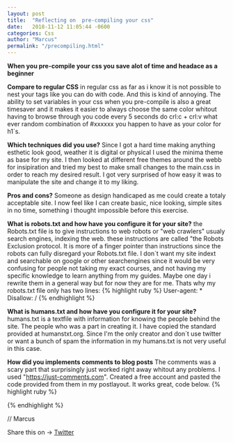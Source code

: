 ```yaml
---
layout: post
title:  "Reflecting on  pre-compiling your css"
date:   2018-11-12 11:05:44 -0600
categories: Css
author: "Marcus"
permalink: "/precompiling.html"
---
```


**When you pre-compile your css you save alot of time and headace as a beginner**

**Compare to regular CSS**
in regular css as far as i know it is not possible to nest your tags like you can do with code. And this is kind of annoying. The ability to set variables in your css when you pre-compile is also a great timesaver and it makes it easier to always choose the same color whitout having to browse through you code every 5 seconds do crl:c + crl:v what ever random combination of #xxxxxx you happen to have as your color for h1´s.


**Which techniques did you use?**
Since I got a hard time making anything esthetic look good, weather it is digital or physical I used the minima theme as base for my site. I then looked at different free themes around the webb for insipiration and tried my best to make small changes to the main.css in order to reach my desired result. I got very surprised of how easy it was to manipulate the site and change it to my liking.


**Pros and cons?**
Someone as design handicaped as me could create a totaly acceptable site. I now feel like I can create basic, nice looking, simple sites in no time, something i thought impossible before this exercise.

**What is robots.txt and how have you configure it for your site?**
the Robots.txt file  is to give instructions to web robots or "web crawlers" usualy search engines, indexing the web. these instructions are called "the Robots Exclusion protocol. It is more of a finger pointer than instructions since the robots can fully disregard your Robots.txt file. I don´t want my site indext and searchable on google or other searchengines since it would be very confusing for people not taking my exact courses, and not having my specific knowledge to learn anything from my guides. Maybe one day i rewrite them in a general way but for now they are for me. Thats why my robots.txt file only has two lines: 
 {% highlight ruby %}
User-agent: *
Disallow: /
  {% endhighlight %}

  **What is humans.txt and how have you configure it for your site?**
  humans.txt is a textfile with information for knowing the people behind the site. The people who was a part in creating it. I have copied the standard provided at humanstxt.org. Since I'm the only creator and don´t use twitter or want a bunch of spam the information in my humans.txt is not very useful in this case.

  **How did you implements comments to blog posts**
  The comments was a scary part that surprisingly just worked right away whitout any problems. I used "https://just-comments.com". Created a free account and pasted the code provided from them in my postlayout. It works great, code below.
   {% highlight ruby %} 
<div
class="just-comments"
data-apikey="e3ae52cc-c19b-4c15-b6eb-2156879027b0">
</div>
<script async src="https://just-comments.com/w.js"></script>
  {% endhighlight %}

// Marcus 
<div class="share-page">
  Share this on &rarr;
  <a href="https://twitter.com/intent/tweet?text={{ page.title }}&url={{ site.url }}{{ page.url }}&via={{ site.twitter_username }}&related={{ site.twitter_username }}" rel="nofollow" target="_blank" title="Share on Twitter">Twitter</a>
</div>
<div
class="just-comments"
data-apikey="e3ae52cc-c19b-4c15-b6eb-2156879027b0">
</div>
<script async src="https://just-comments.com/w.js"></script>

